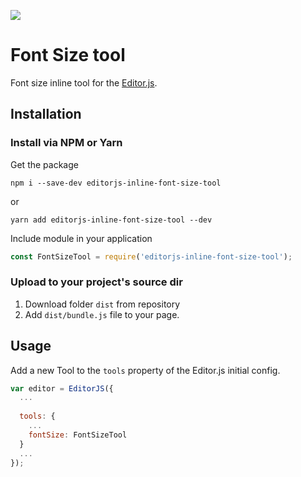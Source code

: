 ![](https://badgen.net/badge/Editor.js/v2.0/blue)

# Font Size tool
Font size inline tool for the [Editor.js](https://editorjs.io).

## Installation

### Install via NPM or Yarn

Get the package

```shell
npm i --save-dev editorjs-inline-font-size-tool
```
or
```shell
yarn add editorjs-inline-font-size-tool --dev
```

Include module in your application

```javascript
const FontSizeTool = require('editorjs-inline-font-size-tool');
```

### Upload to your project's source dir
1. Download folder `dist` from repository
2. Add `dist/bundle.js` file to your page.

## Usage
Add a new Tool to the `tools` property of the Editor.js initial config.

```javascript
var editor = EditorJS({
  ...
  
  tools: {
    ...
    fontSize: FontSizeTool
  }
  ...
});
```





